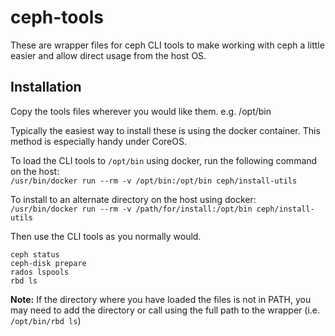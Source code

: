 # ceph-tools

These are wrapper files for ceph CLI tools to make working with ceph a little easier and allow direct usage from the host OS.

## Installation


Copy the tools files wherever you would like them.  e.g. /opt/bin

Typically the easiest way to install these is using the docker container.  This method is especially handy under CoreOS.

To load the CLI tools to `/opt/bin` using docker, run the following command on the host:  
`/usr/bin/docker run --rm -v /opt/bin:/opt/bin ceph/install-utils`

To install to an alternate directory on the host using docker:  
`/usr/bin/docker run --rm -v /path/for/install:/opt/bin ceph/install-utils`


Then use the CLI tools as you normally would.

`ceph status`  
`ceph-disk prepare`  
`rados lspools`  
`rbd ls`  

__Note:__ If the directory where you have loaded the files is not in PATH, you may need to add the directory or call using the full path to the wrapper (i.e. `/opt/bin/rbd ls`)
